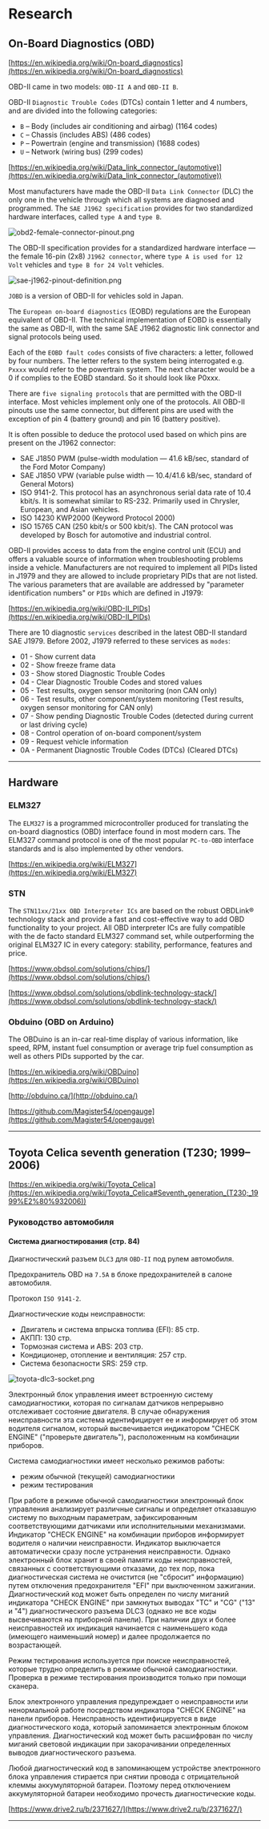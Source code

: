 # Research

## On-Board Diagnostics (OBD)

[https://en.wikipedia.org/wiki/On-board_diagnostics](https://en.wikipedia.org/wiki/On-board_diagnostics)

OBD-II came in two models: `OBD-II A` and `OBD-II B`.

OBD-II `Diagnostic Trouble Codes` (DTCs) contain 1 letter and 4 numbers, and are divided into the following categories:
* `B` – Body (includes air conditioning and airbag) (1164 codes)
* `C` – Chassis (includes ABS) (486 codes)
* `P` – Powertrain (engine and transmission) (1688 codes)
* `U` – Network (wiring bus) (299 codes)

[https://en.wikipedia.org/wiki/Data_link_connector_(automotive)](https://en.wikipedia.org/wiki/Data_link_connector_(automotive))

Most manufacturers have made the OBD-II `Data Link Connector` (DLC) the only one in the vehicle through which all systems are diagnosed and programmed.
The `SAE J1962 specification` provides for two standardized hardware interfaces, called `type A` and `type B`.

![obd2-female-connector-pinout.png](obd2-female-connector-pinout.png)

The OBD-II specification provides for a standardized hardware interface — the female 16-pin (2x8) `J1962 connector`, 
where `type A is used for 12 Volt` vehicles and `type B for 24 Volt` vehicles. 

![sae-j1962-pinout-definition.png](sae-j1962-pinout-definition.png)

`JOBD` is a version of OBD-II for vehicles sold in Japan.

The `European on-board diagnostics` (EOBD) regulations are the European equivalent of OBD-II.
The technical implementation of EOBD is essentially the same as OBD-II, 
with the same SAE J1962 diagnostic link connector and signal protocols being used.

Each of the `EOBD fault codes` consists of five characters: a letter, followed by four numbers. 
The letter refers to the system being interrogated e.g. `Pxxxx` would refer to the powertrain system. 
The next character would be a 0 if complies to the EOBD standard. So it should look like P0xxx.

There are `five signaling protocols` that are permitted with the OBD-II interface. 
Most vehicles implement only one of the protocols. 
All OBD-II pinouts use the same connector, but different pins are used with the exception of pin 4 (battery ground) and pin 16 (battery positive).

It is often possible to deduce the protocol used based on which pins are present on the J1962 connector:
* SAE J1850 PWM (pulse-width modulation — 41.6 kB/sec, standard of the Ford Motor Company)
* SAE J1850 VPW (variable pulse width — 10.4/41.6 kB/sec, standard of General Motors)
* ISO 9141-2. This protocol has an asynchronous serial data rate of 10.4 kbit/s. It is somewhat similar to RS-232. Primarily used in Chrysler, European, and Asian vehicles.
* ISO 14230 KWP2000 (Keyword Protocol 2000)
* ISO 15765 CAN (250 kbit/s or 500 kbit/s). The CAN protocol was developed by Bosch for automotive and industrial control.

OBD-II provides access to data from the engine control unit (ECU) and offers a valuable source of information when troubleshooting problems inside a vehicle.
Manufacturers are not required to implement all PIDs listed in J1979 and they are allowed to include proprietary PIDs that are not listed.
The various parameters that are available are addressed by "parameter identification numbers" or `PIDs` which are defined in J1979:

[https://en.wikipedia.org/wiki/OBD-II_PIDs](https://en.wikipedia.org/wiki/OBD-II_PIDs)

There are 10 diagnostic `services` described in the latest OBD-II standard SAE J1979. 
Before 2002, J1979 referred to these services as `modes`:
* 01 - Show current data
* 02 - Show freeze frame data
* 03 - Show stored Diagnostic Trouble Codes
* 04 - Clear Diagnostic Trouble Codes and stored values
* 05 - Test results, oxygen sensor monitoring (non CAN only)
* 06 - Test results, other component/system monitoring (Test results, oxygen sensor monitoring for CAN only)
* 07 - Show pending Diagnostic Trouble Codes (detected during current or last driving cycle)
* 08 - Control operation of on-board component/system
* 09 - Request vehicle information
* 0A - Permanent Diagnostic Trouble Codes (DTCs) (Cleared DTCs)

---

## Hardware

### ELM327

The `ELM327` is a programmed microcontroller produced for translating the on-board diagnostics (OBD) interface found in most modern cars. 
The ELM327 command protocol is one of the most popular `PC-to-OBD` interface standards and is also implemented by other vendors.

[https://en.wikipedia.org/wiki/ELM327](https://en.wikipedia.org/wiki/ELM327)

### STN

The `STN11xx/21xx OBD Interpreter ICs` are based on the robust OBDLink® technology stack 
and provide a fast and cost-effective way to add OBD functionality to your project. 
All OBD interpreter ICs are fully compatible with the de facto standard ELM327 command set, 
while outperforming the original ELM327 IC in every category: stability, performance, features and price.

[https://www.obdsol.com/solutions/chips/](https://www.obdsol.com/solutions/chips/)

[https://www.obdsol.com/solutions/obdlink-technology-stack/](https://www.obdsol.com/solutions/obdlink-technology-stack/)

### Obduino (OBD on Arduino)

The OBDuino is an in-car real-time display of various information, like speed, RPM, instant fuel consumption or average trip fuel consumption as well as others PIDs supported by the car.

[https://en.wikipedia.org/wiki/OBDuino](https://en.wikipedia.org/wiki/OBDuino)

[http://obduino.ca/](http://obduino.ca/)

[https://github.com/Magister54/opengauge](https://github.com/Magister54/opengauge)

---

## Toyota Celica seventh generation (T230; 1999–2006)

[https://en.wikipedia.org/wiki/Toyota_Celica](https://en.wikipedia.org/wiki/Toyota_Celica#Seventh_generation_(T230;_1999%E2%80%932006))

### Руководство автомобиля

#### Система диагностирования (стр. 84)

Диагностический разъем `DLC3` для `OBD-II` под рулем автомобиля.

Предохранитель OBD на `7.5А` в блоке предохранителей в салоне автомобиля.

Протокол `ISO 9141-2`.

Диагностические коды неисправности:
* Двигатель и система впрыска топлива (EFI): 85 стр.
* АКПП: 130 стр.
* Тормозная система и ABS: 203 стр.
* Кондиционер, отопление и вентиляция: 257 стр.
* Система безопасности SRS: 259 стр.

![toyota-dlc3-socket.png](toyota-dlc3-socket.png)

Электронный блок управления имеет встроенную систему самодиагностики, которая по сигналам датчиков непрерывно отслеживает состояние двигателя.
В случае обнаружения неисправности эта система идентифицирует ее и информирует об этом водителя сигналом, 
который высвечивается индикатором "СНЕСК ENGINE" ("проверьте двигатель"), расположенным на комбинации приборов.

Система самодиагностики имеет несколько режимов работы: 
* режим обычной (текущей) самодиагностики
* режим тестирования

При работе в режиме обычной самодиагностики электронный блок управления анализирует различные сигналы 
и определяет отказавшую систему по выходным параметрам, зафиксированным соответствующими датчиками или исполнительными механизмами. 
Индикатор "СНЕСК ENGINE" на комбинации приборов информирует водителя о наличии неисправности. 
Индикатор выключается автоматически сразу после устранения неисправности.
Однако электронный блок хранит в своей памяти коды неисправностей, связанных с соответствующими отказами, до тех пор, 
пока диагностическая система не очистится (не "сбросит" информацию) путем отключения предохранителя "EFI" при выключенном зажигании.
Диагностический код может быть определен по числу миганий индикатора "СНЕСК ENGINE" 
при замкнутых выводах "ТС" и "CG" ("13" и "4") диагностического разъема DLCЗ (однако не все коды высвечиваются на приборной панели). 
При наличии двух и более неисправностей их индикация начинается с наименьшего кода (имеющего наименьший номер) и далее продолжается по возрастающей.

Режим тестирования используется при поиске неисправностей, которые трудно определить в режиме обычной самодиагностики.
Проверка в режиме тестирования производится только при помощи сканера.

Блок электронного управления предупреждает о неисправности или ненормальной работе посредством индикатора "СНЕСК ENGINE" на панели приборов. 
Неисправность идентифицируется в виде диагностического кода, который запоминается электронным блоком управления. 
Диагностический код может быть расшифрован по числу миганий световой индикации при закорачивании определенных выводов диагностического разъема.

Любой диагностический код в запоминающем устройстве электронного блока управления стирается при снятии провода с отрицательной клеммы аккумуляторной батареи. 
Поэтому перед отключением аккумуляторной батареи необходимо прочесть диагностические коды.

[https://www.drive2.ru/b/2371627/](https://www.drive2.ru/b/2371627/)

---
